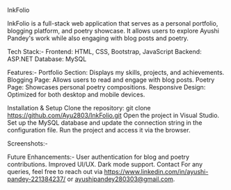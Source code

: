 InkFolio

InkFolio is a full-stack web application that serves as a personal portfolio, blogging platform, and poetry showcase. It allows users to explore Ayushi Pandey's work while also engaging with blog posts and poetry.


Tech Stack:-
Frontend: HTML, CSS, Bootstrap, JavaScript
Backend: ASP.NET
Database: MySQL


Features:-
Portfolio Section: Displays my skills, projects, and achievements.
Blogging Page: Allows users to read and engage with blog posts.
Poetry Page: Showcases personal poetry compositions.
Responsive Design: Optimized for both desktop and mobile devices.


Installation & Setup
Clone the repository:
git clone https://github.com/Ayu2803/InkFolio.git
Open the project in Visual Studio.
Set up the MySQL database and update the connection string in the configuration file.
Run the project and access it via the browser.



Screenshots:-

 
 
 
 


      








Future Enhancements:-
User authentication for blog and poetry contributions.
Improved UI/UX.
Dark mode support.
Contact
For any queries, feel free to reach out via https://www.linkedin.com/in/ayushi-pandey-221384237/ or ayushipandey280303@gmail.com.



